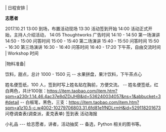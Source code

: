 | 日程安排 |


**志愿者**

2017.10.21 
13:00 到场，布置活动现场
13:30 活动签到开始
14:00 活动正式开始，主持人介绍活动，
14:05 Thoughtworks 广告时间
14:10 - 14:50 第一场演讲
14:50 - 15:00 问答时间
15:00 - 15:40 第二场演讲
15:40 - 15:50 问答时间
15:50 - 16:30 第三场演讲
16:30 - 16:40 问答时间
16:40 - 17:20 下午茶，自由交流时间 | Workshop 时间


|物料准备|

饮料，甜点，总计 1000 - 1500 元
  -- 水果拼盘，果汁饮料，下午茶点心

姓名便签纸，100 人，签到时写上姓名贴在胸前，方便交流。
  -- 姓名便签纸，红白两色，共计100张：https://item.taobao.com/item.htm?spm=a230r.1.14.46.4ac37e8dZDiJHB&id=536240034057&ns=1&abbucket=3#detail
  -- 白板笔，黑色，三支：https://item.taobao.com/item.htm?spm=a1z10.5-c.w4002-10279706803.31.6fd81e1fNDLrmH&id=529118201673
问卷调查表(调查派，麦克表单)
签到表
活动海报

小礼品 --- 给志愿者，讲者，活动抽奖
  -- 备选，Python 相关的图书等。